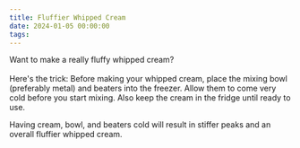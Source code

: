 ```yaml
---
title: Fluffier Whipped Cream
date: 2024-01-05 00:00:00
tags:
---
```



<div class="post-body">
Want to make a really fluffy whipped cream? 
<br>
<!--more-->
<br>Here's the trick: 
Before making your whipped cream, place the mixing bowl (preferably metal) and beaters into the freezer. Allow them to come very cold before you start mixing. Also keep the cream in the fridge until ready to use. 

Having cream, bowl, and beaters cold will result in stiffer peaks and an overall fluffier whipped cream. 


<br>
</div>

<br>

